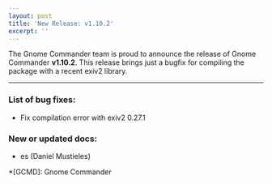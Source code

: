```yaml
---
layout: post
title: 'New Release: v1.10.2'
excerpt: ''
---
```


The Gnome Commander team is proud to announce the release of Gnome
Commander **v1.10.2**. This release brings just a bugfix for compiling
the package with a recent exiv2 library.

-----

### List of bug fixes:
* Fix compilation error with exiv2 0.27.1

### New or updated docs:
* es (Daniel Mustieles)

*[GCMD]: Gnome Commander
